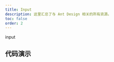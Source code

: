 ```yaml
---
title: Input
description: 这里汇总了与 Ant Design 相关的所有资源。
toc: false
order: 2
---
```


input
## 代码演示
<code src="./demo/basic.tsx" title="基础代码演示"></code>
